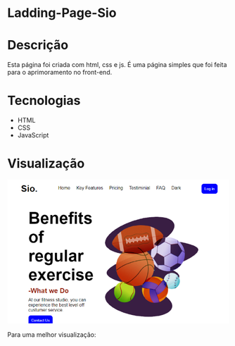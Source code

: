 # Ladding-Page-Sio

# Descrição

<p>
Esta página foi criada com html, css e js. É uma página simples que foi feita para o aprimoramento no front-end.
</p>

# Tecnologias

<ul>
<li>HTML</li>
<li>CSS</li>
<li>JavaScript</li>
</ul>

# Visualização

<img src="imgs/visualizacao.png">

<p>
Para uma melhor visualização: <a href="https://estefane-ribeiro.github.io/ladding-page-sio" target="_blank>ladding-page-sio</a>
</p>
